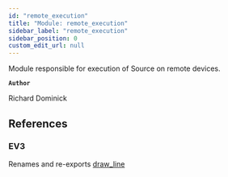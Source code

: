 ```yaml
---
id: "remote_execution"
title: "Module: remote_execution"
sidebar_label: "remote_execution"
sidebar_position: 0
custom_edit_url: null
---
```


Module responsible for execution of Source on remote devices.

**`Author`**

Richard Dominick

## References

### EV3

Renames and re-exports [draw_line](painter.md#draw_line)

